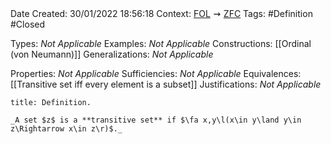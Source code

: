 <br />
<br />

Date Created: 30/01/2022 18:56:18
Context: [$\textrm{FOL}$](obsidian://open?file=First%20Order%20Logic)$\,\,\rightsquigarrow\,\,$[$\textrm{ZFC}$](obsidian://open?file=Zermelo-Fraenkel%20Set%20Theory%20with%20Choice)
Tags: #Definition #Closed 

Types: _Not Applicable_
Examples: _Not Applicable_
Constructions: [[Ordinal (von Neumann)]]
Generalizations: _Not Applicable_

Properties: _Not Applicable_
Sufficiencies: _Not Applicable_
Equivalences: [[Transitive set iff every element is a subset]]
Justifications: _Not Applicable_

``` ad-Definition
title: Definition.

_A set $z$ is a **transitive set** if $\fa x,y\l(x\in y\land y\in z\Rightarrow x\in z\r)$._

```
